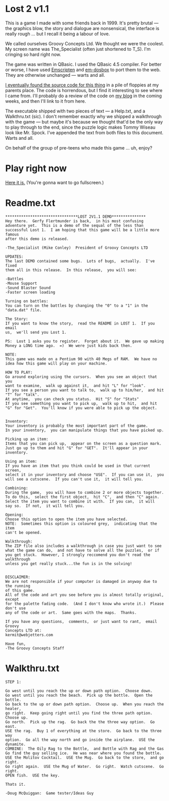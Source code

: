 # Lost 2 v1.1

This is a game I made with some friends back in 1999. It's pretty brutal &mdash; the graphics blow, the story and dialogue are nonsensical, the interface is really rough &hellip; but I recall it being a labour of love.

We called ourselves Groovy Concepts Ltd. We thought we were the coolest. My screen name was The_Specialist (often just shortened to T_S). I'm cringing so hard right now.

The game was written in QBasic. I used the QBasic 4.5 compiler. For better or worse, I have used [Emscripten](http://emscripten.org/) and [em-dosbox](https://github.com/dreamlayers/em-dosbox/) to port them to the web. They are otherwise unchanged &mdash; warts and all.

[I eventually found the source code for this thing](https://github.com/mikeconley/lost2/blob/master/src/LOST2.BAS) in a pile of floppies at my parents place. The code is horrendous, but I find it interesting to see where I came from. I'll probably do a review of the code on [my blog](http://www.mikeconley.ca) in the coming weeks, and then I'll link to it from here.

The executable shipped with two pieces of text &mdash; a Help.txt, and a Walkthru.txt (sic). I don't remember exactly why we shipped a walkthrough with the game &mdash; but maybe it's because we thought that'd be the only way to play through to the end, since the puzzle logic makes Tommy Wiseau look like Mr. Spock. I've appended the text from both files to this document. Warts and all.

On behalf of the group of pre-teens who made this game &hellip; uh, enjoy?

# Play right now

[Here it is.](https://mikeconley.github.io/lost2/) (You're gonna want to go fullscreen.)

# Readme.txt

    ********************************LOST 2V1.1 DEMO***************
    Hey there.  Gerfy Flertmunder is back,  in his most confusing 
    adventure yet.  This is a demo of the sequal of the less than 
    successful Lost 1.  I am hoping that this game will be a little more famous
    after this demo is released.
    
    -The_Specialist (Mike Conley)  President of Groovy Concepts LTD
    
    UPDATES:
    The last DEMO contained some bugs.  Lots of bugs,  actually.  I've fixed
    them all in this release.  In this release,  you will see:
    
    -Battles
    -Mouse Support
    -Sound Blaster Sound
    -Faster screen loading
    
    Turning on battles:
    You can turn on the battles by changing the "0" to a "1" in the
    "data.dat" file.  
    
    The Story:
    If you want to know the story,  read the README in LOST 1.  If you email
    us,  we'll send you Lost 1.
    
    PS:  Lost 1 asks you to register.  Forget about it.  We gave up making
    Money a LONG time ago.  =)  We were just kids back then.
    
    NOTE:
    This game was made on a Pentium 90 with 40 Megs of RAM.  We have no
    idea how this game will play on your machine.
    
    HOW TO PLAY:
    Go around exploring using the cursors.  When you see an object that you
    want to examine,  walk up against it,  and hit "L" for "look".
    If you see a person you want to talk to,  walk up to him/her,  and hit
    "T" for "talk".
    At anytime,  you can check you status.  Hit "S" for "Stats"
    If you see something you want to pick up,  walk up to hit,  and hit
    "G" for "Get".  You'll know if you were able to pick up the object.
    
    
    Inventory:
    Your inventory is probably the most important part of the game.
    In your inventory,  you can manipulate things that you have picked up.
    
    Picking up an item:
    Items that you can pick up,  appear on the screen as a question mark.
    Just go up to them and hit "G" for "GET".  It'll appear in your inventory.
    
    Using an item:
    If you have an item that you think could be used in that current screen,
    select it in your inventory and choose "USE".  If you can use it,  you
    will see a cutscene.  If you can't use it,  it will tell you.
    
    Combining:
    During the game,  you will have to combine 2 or more objects together.
    To do this,  select the first object,  hit "C",  and then "C" again.
    Select the item you want to combine it with.  If you can,  it will
    say so.  If not,  it will tell you.
    
    Opening:
    Choose this option to open the item you have selected.
    NOTE:  Sometimes this option is coloured grey,  indicating that the item
    can't be opened.
    
    Walkthrough:
    The ZIP file also includes a walkthrough in case you just want to see
    what the game can do,  and not have to solve all the puzzles,  or if
    you get stuck.  However, I strongly reccomend you don't read the walkthrough
    unless you get really stuck...the fun is in the solving!
    
    
    DISCLAIMER:
    We are not responsible if your computer is damaged in anyway due to the running
    of this game.
    All of the code and art you see before you is almost totally original,  except
    for the palette fading code.  (And I don't know who wrote it.)  Please don't use
    any of the code or art.  Same goes with the maps.  Thanks.
    
    If you have any questions,  comments,  or just want to rant,  email Groovy
    Concepts LTD at:
    kermit@webjetters.com
    
    Have fun,
    -The Groovy Concepts Staff

# Walkthru.txt

    STEP 1:
    
    Go west until you reach the up or down path option.  Choose down.
    Go west until you reach the beach.  Pick up the bottle.  Open the bottle.
    Go back to the up or down path option.  Choose up.  When you reach the healer,
    go right.  Keep going right until you find the three path option.  Choose up.
    Go north.  Pick up the rag.  Go back the the three way option.  Go east.
    USE the rag.  Buy 1 of everything at the store.  Go back to the three way
    option.  Go all the way north and go inside the airplane.  USE the dynamite.
    COMBINE:  The Oily Rag to the Bottle,  and Bottle with Rag and the Gas
    Go find the guy selling ice.  He was near where you found the bottle.
    USE the Molitov Cocktail.  USE the Mug.  Go back to the store,  and go right.
    Go right again.  USE the Mug of Water.  Go right.  Watch cutscene.  Go right.
    OPEN fish.  USE the key.
    
    Thats it.
    
    -Doug McQuiggan:  Game tester/Ideas Guy

